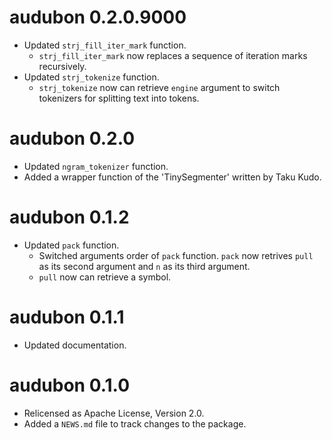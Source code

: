 # audubon 0.2.0.9000

* Updated `strj_fill_iter_mark` function.
  * `strj_fill_iter_mark` now replaces a sequence of iteration marks recursively.
* Updated `strj_tokenize` function.
  * `strj_tokenize` now can retrieve `engine` argument to switch tokenizers for splitting text into tokens.

# audubon 0.2.0

* Updated `ngram_tokenizer` function.
* Added a wrapper function of the 'TinySegmenter' written by Taku Kudo.

# audubon 0.1.2

* Updated `pack` function.
  * Switched arguments order of `pack` function. `pack` now retrives `pull` as its second argument and `n` as its third argument.
  * `pull` now can retrieve a symbol.

# audubon 0.1.1

* Updated documentation.

# audubon 0.1.0

* Relicensed as Apache License, Version 2.0.
* Added a `NEWS.md` file to track changes to the package.
